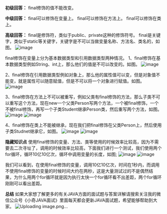 **初级回答：**
final修饰的值不能改变。

**中级回答：**
final可以修饰在变量上。
final可以修饰在方法上。
final可以修饰在类上。

**高级回答：**
final是修饰符，类似于public、private这种的修饰符号。
final是关键字，类似于static等关键字，关键字是不可以当做变量名称、方法名、类名的，如图。
![image](https://user-images.githubusercontent.com/35355940/113238441-6088c000-92db-11eb-8d04-632872ea7ff7.png)


final修饰在变量上分为基本数据类型和引用数据类型两种情况。
1、final修饰在基本数据类型例如String、int上，那么他们的值是不可以改变的。如图。
![image](https://user-images.githubusercontent.com/35355940/113238449-667ea100-92db-11eb-847c-4dd73e6f3b86.png)


2、final修饰在引用数据类型例如对象上，那么他的属性值可以变，但是对象值不能变，就是属性可以随意赋值，但是不可以将一个对象进行赋值。如图。
![image](https://user-images.githubusercontent.com/35355940/113238452-6aaabe80-92db-11eb-940a-1e45e59ab03a.png)


3、final修饰在方法上不可以被重写，例如父类有final修饰的方法，那么子类不可以重写这个方法，现在new一个父类Person写两个方法，一个被final修饰，一个不被final修饰，再写一个子类Student继承Person类，然后重写两个方法，如图。
![image](https://user-images.githubusercontent.com/35355940/113238466-6f6f7280-92db-11eb-864b-b813c066f9d5.png)
![image](https://user-images.githubusercontent.com/35355940/113238474-739b9000-92db-11eb-92a9-ac1d85fda322.png)


4、final修饰在类上不能被继承，现在我们把final修饰在父类Person上，然后使用子类Studnet继承它，如图。
![image](https://user-images.githubusercontent.com/35355940/113238482-77c7ad80-92db-11eb-8849-31c78b8345a9.png)
![image](https://user-images.githubusercontent.com/35355940/113238487-7a2a0780-92db-11eb-804d-6b964c9df3a2.png)


**隐藏知识点**
使用final修饰的变量、方法、类等使用的时候效率比较高，因为不需要去二次寻址了，调用的时候效率比较高，下面我们进行一个测试，我们使用两个for循环，循环10亿10亿次，循环中调用变量的长度，如图;
![image](https://user-images.githubusercontent.com/35355940/113238511-82824280-92db-11eb-9730-64b5758b9c2e.png)
![image](https://user-images.githubusercontent.com/35355940/113238520-857d3300-92db-11eb-8c87-83bd86bb7af3.png)


我们可以看到，在使用final修饰的变量，调用10亿10亿次，时间在1秒内，而调用不使用final修饰的变量的时候时间大约在两秒，这是大量测试过的不是偶然结果，为什么用两个for循环就是因为执行太快一个for循环看不出差距，两个for循环刚刚可以看出差距。

**总结**
如果大家想了解更多的有关JAVA方面的面试题与答案详解请搜索关注我的微信公众号《小奇JAVA面试》里面每天都会更新JAVA面试题，希望能够帮助到大家。
![Uploading image.png…]()

